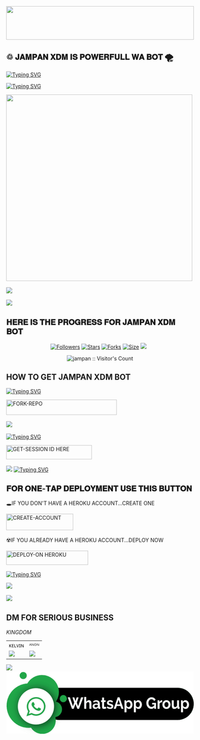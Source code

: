 <img src="https://i.imgur.com/dBaSKWF.gif" height="90" width="100%">

## ♲ 𝐉𝐀𝐌𝐏𝐀𝐍 𝐗𝐃𝐌 𝐈𝐒 𝐏𝐎𝐖𝐄𝐑𝐅𝐔𝐋𝐋 𝐖𝐀 𝐁𝐎𝐓 🌪

[![Typing SVG](https://readme-typing-svg.herokuapp.com?font=Rockstar-ExtraBold&size=30&pause=1000&color=0000FF&center=true&vCenter=true&width=815&height=60&lines=▇+▇+▇+▇+▇+▇+▇)](https://git.io/typing-svg) 




[![Typing SVG](https://readme-typing-svg.herokuapp.com?font=Rockstar-ExtraBold&size=30&pause=1000&color=0000FF&center=true&vCenter=true&width=815&height=60&lines=𝐉𝐀𝐌𝐏𝐀𝐍+𝐗𝐃𝐌+💠+𝐂𝐑𝐄𝐀𝐓𝐄𝐃+𝐁𝐘+𝐊𝐄𝐋𝐕𝐈𝐍)](https://git.io/typing-svg) 

<p align="centre"><img src="https://files.catbox.moe/uj4jzr.jpg" width="500" height="500" />




<a><img src='https://i.imgur.com/LyHic3i.gif'/></a>


<a><img src='https://i.imgur.com/LyHic3i.gif'/></a>

## 𝐇𝐄𝐑𝐄 𝐈𝐒 𝐓𝐇𝐄 𝐏𝐑𝐎𝐆𝐑𝐄𝐒𝐒 𝐅𝐎𝐑 𝐉𝐀𝐌𝐏𝐀𝐍 𝐗𝐃𝐌 𝐁𝐎𝐓 


<p align="center">
<a href="https://github.com/JAMPAN47/followers"><img title="Followers" src="https://img.shields.io/github/followers/JAMPAN47?color=yellow&style=flat-square"></a>
<a href="https://github.com/JAMPAN47/KELVIN-XDM/stargazers/"><img title="Stars" src="https://img.shields.io/github/stars/JAMPAN47/KELVIN-XDM?color=yellow&style=flat-square"></a>
<a href="https://github.com/JAMPAN47/KELVIN-XDM/network/members"><img title="Forks" src="https://img.shields.io/github/forks/JAMPAN47/KELVIN-XDM?color=yellow&style=flat-square"></a>
<a href="https://github.com/JAMPAN47/KELVIN-XDM/"><img title="Size" src="https://img.shields.io/github/repo-size/JAMPAN47/KELVIN-XDM?style=flat-square&color=yellow"></a>
<a href="https://github.com/JAMPAN47/KELVIN-XDM/graphs/commit-activity"><img height="20" src="https://img.shields.io/badge/Maintained%3F-yes-red.svg"></a>&nbsp;&nbsp;
</p>
<p align='center'>
</p>

 <p align="center"><img src="https://profile-counter.glitch.me/{KELVIN-XDM}/count.svg" alt="jampan :: Visitor's Count" old_src="https://profile-counter.glitch.me/{jampan}/count.svg" /></p>






## HOW TO GET JAMPAN XDM BOT

  
[![Typing SVG](https://readme-typing-svg.herokuapp.com?font=Rockstar-ExtraBold&color=green&lines=𝗙𝗢𝗥𝗞+𝗔𝗡𝗗+𝗦𝗧𝗔𝗥+𝗥𝗘𝗣𝗢)](https://git.io/typing-svg)
 

  
   
   <a href="https://github.com/JAMPAN47/KELVIN-XDM/fork"><img title="FORK-REPO" src="https://img.shields.io/badge/FORK-REPO-h?color=yellow&style=for-the-badge&logo=tesla" width="297" height="40.45"/></a></p>


<a><img src='https://i.imgur.com/LyHic3i.gif'/></a>

 
 
[![Typing SVG](https://readme-typing-svg.herokuapp.com?font=Rockstar-ExtraBold&color=white&lines=𝗦𝗘𝗦𝗦𝗜𝗢𝗡+𝗜𝗗+𝗦𝗜𝗧𝗘+𝗜𝗦+𝗛𝗘𝗥𝗘)](https://git.io/typing-svg)
 


  <a href="https://leonard-session-496x.onrender.com/"><img title="GET-SESSION ID HERE" src="https://img.shields.io/badge/GET-SESSION ID HERE-h?color=red&style=for-the-badge&logo=nike" width="230" height="38.45"/></a></p>

  
  <a><img src='https://i.imgur.com/LyHic3i.gif'/></a>
[![Typing SVG](https://readme-typing-svg.herokuapp.com?font=Rockstar-ExtraBold&color=white&lines=𝐃𝐄𝐏𝐋𝐎𝐘+𝐎𝐍+𝐇𝐄𝐑𝐎𝐊𝐔)](https://git.io/typing-svg)


 
  

 
## 𝐅𝐎𝐑 𝐎𝐍𝐄-𝐓𝐀𝐏 𝐃𝐄𝐏𝐋𝐎𝐘𝐌𝐄𝐍𝐓 𝐔𝐒𝐄 𝐓𝐇𝐈𝐒 𝐁𝐔𝐓𝐓𝐎𝐍

   🕳IF YOU DON'T HAVE A HEROKU ACCOUNT...CREATE ONE
   
   <a href="https://signup.heroku.com/"><img title="CREATE-ACCOUNT" src="https://img.shields.io/badge/CREATE-ACCOUNT-h?color=black&style=for-the-badge&logo=heroku" width="180" height="43.45"/></a></p>

   ☢️IF YOU ALREADY HAVE A HEROKU ACCOUNT...DEPLOY NOW

 <a href="https://dashboard.heroku.com/new?template=https://github.com/JAMPAN47/KELVIN-XDM"><img title="DEPLOY-ON HEROKU" src="https://img.shields.io/badge/DEPLOY-ON HEROKU-h?color=black&style=for-the-badge&logo=heroku" width="220" height="38.45"/></a></p>

 
 [![Typing SVG](https://readme-typing-svg.herokuapp.com?font=Rockstar-ExtraBold&size=30&pause=1000&color=0000FF&center=true&vCenter=true&width=815&height=60&lines=▭+▬+▭+▬+▭+▬+▭+▬+▭+▬+▭)](https://git.io/typing-svg) 

<a><img src='https://i.imgur.com/LyHic3i.gif'/></a>


<a><img src='https://i.imgur.com/LyHic3i.gif'/></a>

## DM FOR SERIOUS BUSINESS 

*KINGDOM*

<table>
  <tr>
    <td>ᴋᴇʟᴠɪɴ</td></td>
    <td>ᴬᴺᴼᴺ</td>
  </tr>
  <tr>
    <td><a href="https://wa.me/255674229015?"><img src="https://files.catbox.moe/mcacjs.jpg" width="180"</td>
    <td><a href="https://wa.me/234 916 726 1690?"><img src="https://files.catbox.moe/926pdx.jpg" width="180"</td>
  </tr>
</table>

</p>

<a><img src='https://i.imgur.com/LyHic3i.gif'/>
[![JOIN WHATSAPP CHANEL](https://raw.githubusercontent.com/Neeraj-x0/Neeraj-x0/main/photos/suddidina-join-whatsapp.png)](https://whatsapp.com/channel/0029Vb62Nsp6LwHheZHOH51Q)
